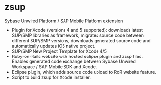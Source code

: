 # zsup
Sybase Unwired Platform / SAP Mobile Platform extension

* Plugin for Xcode (versions 4 and 5 supported): downloads latest SUP/SMP libraries as framework, migrates source code between different SUP/SMP versions, downloads generated source code and automatically updates iOS native project. 
* SUP/SMP New Project Template for Xcode 4/5
* Ruby-on-Rails website with hosted eclipse plugin and zsup files. Enables generated code exchange between Sybase Unwired Workspace / SAP Mobile SDK and Xcode.
* Eclipse plugin, which adds source code upload to RoR website feature.
* Script to build zsup for Xcode installer.
